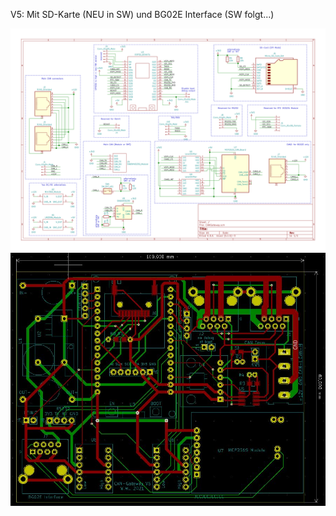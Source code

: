 V5: Mit SD-Karte (NEU in SW) und BG02E Interface (SW folgt...)

![img1](Version5/CANGateway.svg)
![img1](Version5/v5.jpg)
